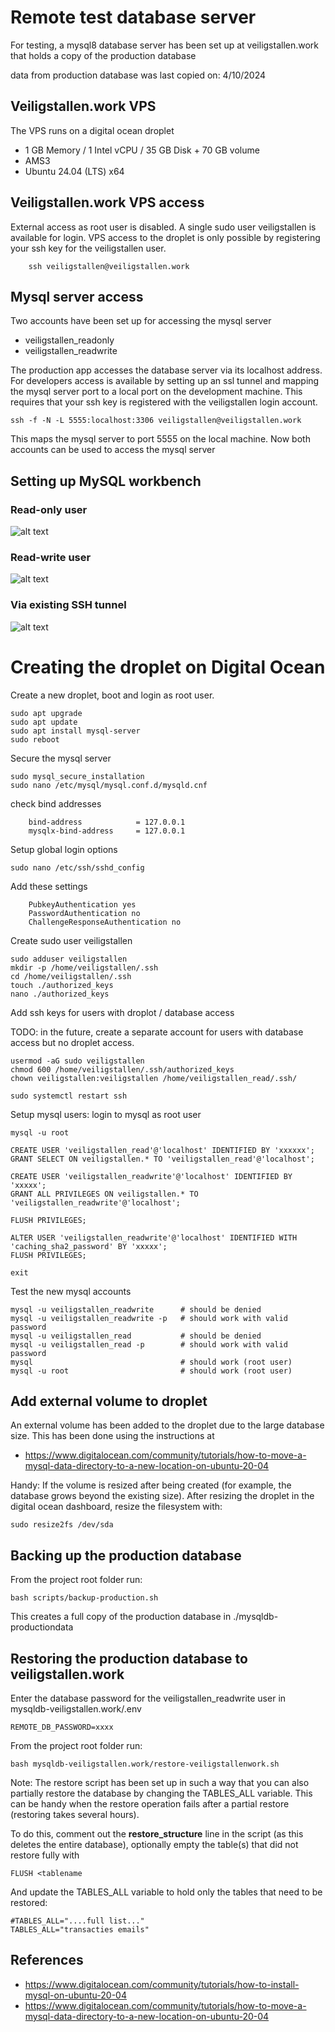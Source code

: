 # Remote test database server

For testing, a mysql8 database server has been set up at veiligstallen.work that holds a copy of the production database 

data from production database was last copied on: 4/10/2024

## Veiligstallen.work VPS
The VPS runs on a digital ocean droplet 
* 1 GB Memory / 1 Intel vCPU / 35 GB Disk + 70 GB volume
* AMS3 
* Ubuntu 24.04 (LTS) x64

## Veiligstallen.work VPS access
External access as root user is disabled.
A single sudo user veiligstallen is available for login. VPS access to the droplet is only possible by registering your ssh key for the veiligstallen user.
````
    ssh veiligstallen@veiligstallen.work
````    

## Mysql server access

Two accounts have been set up for accessing the mysql server
* veiligstallen_readonly 
* veiligstallen_readwrite

The production app accesses the database server via its localhost address. For developers access is available by setting up an ssl tunnel and mapping the mysql server port to a local port on the development machine. This requires that your ssh key is registered with the veiligstallen login account.
````
ssh -f -N -L 5555:localhost:3306 veiligstallen@veiligstallen.work
````

This maps the mysql server to port 5555 on the local machine. Now both accounts can be used to access the mysql server

## Setting up MySQL workbench

### Read-only user
![alt text](vs-work-r.png)

### Read-write user
![alt text](vs-work-rw.png)

### Via existing SSH tunnel
![alt text](vs-work-tunnel.png)





# Creating the droplet on Digital Ocean

Create a new droplet, boot and login as root user.

````
sudo apt upgrade
sudo apt update
sudo apt install mysql-server
sudo reboot
````

Secure the mysql server

````
sudo mysql_secure_installation 
sudo nano /etc/mysql/mysql.conf.d/mysqld.cnf
````

check bind addresses
````
    bind-address            = 127.0.0.1
    mysqlx-bind-address     = 127.0.0.1
````

Setup global login options
````
sudo nano /etc/ssh/sshd_config
````

Add these settings
````
    PubkeyAuthentication yes
    PasswordAuthentication no
    ChallengeResponseAuthentication no
````

Create sudo user veiligstallen

````
sudo adduser veiligstallen
mkdir -p /home/veiligstallen/.ssh
cd /home/veiligstallen/.ssh
touch ./authorized_keys 
nano ./authorized_keys 
````
Add ssh keys for users with droplot / database access

TODO: in the future, create a separate account for users with database access but no droplet access. 

````
usermod -aG sudo veiligstallen
chmod 600 /home/veiligstallen/.ssh/authorized_keys 
chown veiligstallen:veiligstallen /home/veiligstallen_read/.ssh/

sudo systemctl restart ssh
````

Setup mysql users: login to mysql as root user

````
mysql -u root
````

````
CREATE USER 'veiligstallen_read'@'localhost' IDENTIFIED BY 'xxxxxx';
GRANT SELECT ON veiligstallen.* TO 'veiligstallen_read'@'localhost';

CREATE USER 'veiligstallen_readwrite'@'localhost' IDENTIFIED BY 'xxxxx';
GRANT ALL PRIVILEGES ON veiligstallen.* TO 'veiligstallen_readwrite'@'localhost';

FLUSH PRIVILEGES;

ALTER USER 'veiligstallen_readwrite'@'localhost' IDENTIFIED WITH 'caching_sha2_password' BY 'xxxxx';
FLUSH PRIVILEGES;

exit
````

Test the new mysql accounts

````
mysql -u veiligstallen_readwrite      # should be denied
mysql -u veiligstallen_readwrite -p   # should work with valid password
mysql -u veiligstallen_read           # should be denied
mysql -u veiligstallen_read -p        # should work with valid password
mysql                                 # should work (root user)
mysql -u root                         # should work (root user)
````

## Add external volume to droplet
An external volume has been added to the droplet due to the large database size.
This has been done using the instructions at
* https://www.digitalocean.com/community/tutorials/how-to-move-a-mysql-data-directory-to-a-new-location-on-ubuntu-20-04

Handy: If the volume is resized after being created (for example, the database grows beyond the existing size). After resizing the droplet in the digital ocean dashboard, resize the filesystem with:
````
sudo resize2fs /dev/sda
````

## Backing up the production database

From the project root folder run:

````
bash scripts/backup-production.sh
````

This creates a full copy of the production database in ./mysqldb-productiondata

## Restoring the production database to veiligstallen.work

Enter the database password for the veiligstallen_readwrite user in mysqldb-veiligstallen.work/.env
````
REMOTE_DB_PASSWORD=xxxx
````

From the project root folder run:

````
bash mysqldb-veiligstallen.work/restore-veiligstallenwork.sh
````

Note: The restore script has been set up in such a way that you can also partially restore the database by changing the TABLES_ALL variable. This can be handy when the restore operation fails after a partial restore (restoring takes several hours).

To do this, comment out the **restore_structure** line in the script (as this deletes the entire database), optionally empty the table(s) that did not restore fully with 
````
FLUSH <tablename
````
And update the TABLES_ALL variable to hold only the tables that need to be restored:
````
#TABLES_ALL="....full list..."
TABLES_ALL="transacties emails" 
````

## References
* https://www.digitalocean.com/community/tutorials/how-to-install-mysql-on-ubuntu-20-04
* https://www.digitalocean.com/community/tutorials/how-to-move-a-mysql-data-directory-to-a-new-location-on-ubuntu-20-04